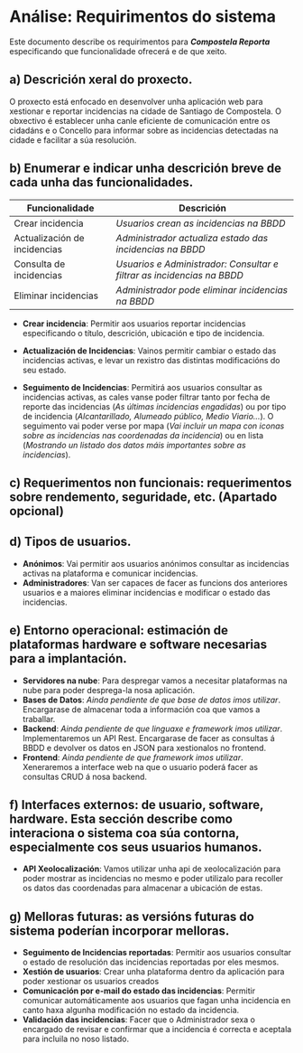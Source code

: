 # Análise: Requirimentos do sistema
Este documento describe os requirimentos para ***Compostela Reporta*** especificando que funcionalidade ofrecerá e de que xeito.

## a) Descrición xeral do proxecto.
O proxecto está enfocado en desenvolver unha aplicación web para xestionar e reportar incidencias na cidade de Santiago de Compostela. O obxectivo é establecer unha canle eficiente de comunicación entre os cidadáns e o Concello para informar sobre as incidencias detectadas na cidade e facilitar a súa resolución.

## b) Enumerar e indicar unha descrición breve de cada unha das funcionalidades. 
| Funcionalidade                    | Descrición                                                                |
|-----------------------------------|-----------------------------------------------------------------------|
| Crear incidencia                  | *Usuarios crean as incidencias na BBDD*                               |
| Actualización de incidencias      | *Administrador actualiza estado das incidencias na BBDD*              | 
| Consulta de incidencias           | *Usuarios e Administrador: Consultar e filtrar as incidencias na BBDD*|
| Eliminar incidencias              | *Administrador pode eliminar incidencias na BBDD*                     |

- **Crear incidencia**: Permitir aos usuarios reportar incidencias especificando o título, descrición, ubicación e tipo de incidencia.

- **Actualización de Incidencias**: Vainos permitir cambiar o estado das incidencias activas, e levar un rexistro das distintas modificacións do seu estado.

- **Seguimento de Incidencias**: 
Permitirá aos usuarios consultar as incidencias activas, as cales vanse poder filtrar tanto por fecha de reporte das incidencias (*As últimas incidencias engadidas*) ou por tipo de incidencia (*Alcantarillado, Alumeado público, Medio Viario...*). 
O seguimento vai poder verse por mapa (*Vai incluir un mapa con iconas sobre as incidencias nas coordenadas da incidencia*) ou en lista (*Mostrando un listado dos datos máis importantes sobre as incidencias*).

## c) Requerimentos non funcionais: requerimentos sobre rendemento, seguridade, etc. (Apartado opcional)

## d) Tipos de usuarios.
- **Anónimos**: Vai permitir aos usuarios anónimos consultar as incidencias activas na plataforma e comunicar incidencias.
- **Administradores**: Van ser capaces de facer as funcions dos anteriores usuarios e a maiores eliminar incidencias e modificar o estado das incidencias. 

## e) Entorno operacional: estimación de plataformas hardware e software necesarias para a implantación.
- **Servidores na nube**: Para despregar vamos a necesitar plataformas na nube para poder desprega-la nosa aplicación.
- **Bases de Datos**: *Ainda pendiente de que base de datos imos utilizar*. Encargarase de almacenar toda a información coa que vamos a traballar.
- **Backend**: *Ainda pendiente de que linguaxe e framework imos utilizar*. Implementaremos un API Rest. Encargarase de facer as consultas á BBDD e devolver os datos en JSON para xestionalos no frontend.
- **Frontend**:  *Ainda pendiente de que framework imos utilizar*. Xeneraremos a interface web na que o usuario poderá facer as consultas CRUD á nosa backend. 

## f) Interfaces externos: de usuario, software, hardware. Esta sección describe como interaciona o sistema coa súa contorna, especialmente cos seus usuarios humanos.

- **API Xeolocalización**: Vamos utilizar unha api de xeolocalización para poder mostrar as incidencias no mesmo e poder utilizalo para recoller os datos das coordenadas para almacenar a ubicación de estas. 

## g) Melloras futuras: as versións futuras do sistema poderían incorporar melloras.
- **Seguimento de Incidencias reportadas**: Permitir aos usuarios consultar o estado de resolución das incidencias reportadas por eles mesmos.
- **Xestión de usuarios**: Crear unha plataforma dentro da aplicación para poder xestionar os usuarios creados
- **Comunicación por e-mail do estado das incidencias**: Permitir comunicar automáticamente aos usuarios que fagan unha incidencia en canto haxa algunha modificación no estado da incidencia.
- **Validación das incidencias**: Facer que o Administrador sexa o encargado de revisar e confirmar que a incidencia é correcta e aceptala para incluila no noso listado.

